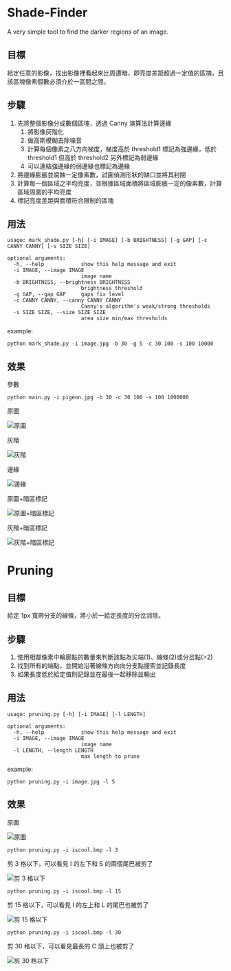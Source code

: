 # Shade-Finder
A very simple tool to find the darker regions of an image.

## 目標
給定任意的影像，找出影像裡看起來比周遭暗，即亮度差距超過一定值的區塊，且該區塊像素個數必須介於一區間之間。

## 步驟

1. 先將整個影像分成數個區塊，透過 Canny 演算法計算邊緣
    1. 將影像灰階化
    2. 做高斯模糊去除噪音
    3. 計算每個像素之八方向梯度，梯度高於 threshold1 標記為強邊緣，低於 threshold1 但高於 threshold2 另外標記為弱邊緣
    4. 可以連結強邊緣的弱邊緣也標記為邊緣
2. 將邊緣膨脹並腐蝕一定像素數，試圖偵測形狀的缺口並將其封閉
3. 計算每一個區域之平均亮度，並根據區域面積將區域膨脹一定的像素數，計算區域周圍的平均亮度
4. 標記亮度差距與面積符合限制的區塊

## 用法

```
usage: mark_shade.py [-h] [-i IMAGE] [-b BRIGHTNESS] [-g GAP] [-c CANNY CANNY] [-s SIZE SIZE]

optional arguments:
  -h, --help            show this help message and exit
  -i IMAGE, --image IMAGE
                        image name
  -b BRIGHTNESS, --brightness BRIGHTNESS
                        brightness threshold
  -g GAP, --gap GAP     gaps fix level
  -c CANNY CANNY, --canny CANNY CANNY
                        Canny's algorithm's weak/strong thresholds
  -s SIZE SIZE, --size SIZE SIZE
                        area size min/max thresholds
```

example:
```
python mark_shade.py -i image.jpg -b 30 -g 5 -c 30 100 -s 100 10000
```

## 效果

參數

```
python main.py -i pigeon.jpg -b 30 -c 30 100 -s 100 1000000
```

原圖

![原圖](<example_images/pigeon/pigeon.jpg> "原圖")

灰階

![灰階](<example_images/pigeon/gray.jpg> "灰階")

邊緣

![邊緣](<example_images/pigeon/edges.jpg> "邊緣")

原圖+暗區標記

![原圖+暗區標記](<example_images/pigeon/contours.jpg> "原圖+暗區標記")

灰階+暗區標記

![灰階+暗區標記](<example_images/pigeon/brightness.jpg> "灰階+暗區標記")

# Pruning

## 目標
給定 1px 寬帶分支的線條，將小於一給定長度的分岔消除。

## 步驟

1. 使用相鄰像素中輪廓點的數量來判斷該點為尖端(1)、線條(2)或分岔點(>2)
2. 找到所有的端點，並開始沿著線條方向向分支點搜索並記錄長度
3. 如果長度低於給定值則記錄並在最後一起移除並輸出

## 用法

```
usage: pruning.py [-h] [-i IMAGE] [-l LENGTH]

optional arguments:
  -h, --help            show this help message and exit
  -i IMAGE, --image IMAGE
                        image name
  -l LENGTH, --length LENGTH
                        max length to prune
```

example:
```
python pruning.py -i image.jpg -l 5
```

## 效果

原圖

![原圖](<pruning_images/iscoolrev.bmp> "原圖")

```
python pruning.py -i iscool.bmp -l 3
```
剪 3 格以下，可以看見 I 的左下和 S 的兩個尾巴被剪了

![剪 3 格以下](<pruning_images/pruned_image_3.bmp> "剪 3 格以下")

```
python pruning.py -i iscool.bmp -l 15
```
剪 15 格以下，可以看見 I 的左上和 L 的尾巴也被剪了

![剪 15 格以下](<pruning_images/pruned_image_15.bmp> "剪 15 格以下")

```
python pruning.py -i iscool.bmp -l 30
```
剪 30 格以下，可以看見最長的 C 頭上也被剪了

![剪 30 格以下](<pruning_images/pruned_image_30.bmp> "剪 30 格以下")
